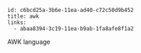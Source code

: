 ```
id: c6bcd25a-3b6e-11ea-ad40-c72c50d9b452
title: awk
links:
  - abaa8394-3c19-11ea-b9ab-1fa8afe8f1a2
```

AWK language 
